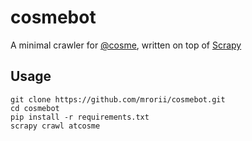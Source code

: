 # cosmebot

A minimal crawler for [@cosme](http://www.cosme.net/), written on top of [Scrapy](http://scrapy.org/)

## Usage

```
git clone https://github.com/mrorii/cosmebot.git
cd cosmebot
pip install -r requirements.txt
scrapy crawl atcosme
```
